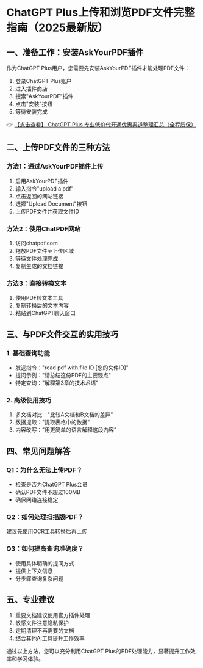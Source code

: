 # ChatGPT Plus上传和浏览PDF文件完整指南（2025最新版）

## 一、准备工作：安装AskYourPDF插件

作为ChatGPT Plus用户，您需要先安装AskYourPDF插件才能处理PDF文件：

1. 登录ChatGPT Plus账户
2. 进入插件商店
3. 搜索"AskYourPDF"插件
4. 点击"安装"按钮
5. 等待安装完成

👉 [【点击查看】 ChatGPT Plus 专业低价代开通优惠渠道整理汇总（全程质保）](https://bit.ly/DaiKai)

## 二、上传PDF文件的三种方法

### 方法1：通过AskYourPDF插件上传
1. 启用AskYourPDF插件
2. 输入指令"upload a pdf"
3. 点击返回的网站链接
4. 选择"Upload Document"按钮
5. 上传PDF文件并获取文件ID

### 方法2：使用ChatPDF网站
1. 访问chatpdf.com
2. 拖放PDF文件至上传区域
3. 等待文件处理完成
4. 复制生成的文档链接

### 方法3：直接转换文本
1. 使用PDF转文本工具
2. 复制转换后的文本内容
3. 粘贴到ChatGPT聊天窗口

## 三、与PDF文件交互的实用技巧

### 1. 基础查询功能
- 发送指令："read pdf with file ID [您的文件ID]"
- 提问示例："请总结这份PDF的主要观点"
- 特定查询："解释第3章的技术术语"

### 2. 高级使用技巧
1. 多文档对比："比较A文档和B文档的差异"
2. 数据提取："提取表格中的数据"
3. 内容改写："用更简单的语言解释这段内容"

## 四、常见问题解答

### Q1：为什么无法上传PDF？
- 检查是否为ChatGPT Plus会员
- 确认PDF文件不超过100MB
- 确保网络连接稳定

### Q2：如何处理扫描版PDF？
建议先使用OCR工具转换后再上传

### Q3：如何提高查询准确度？
- 使用具体明确的提问方式
- 提供上下文信息
- 分步骤查询复杂问题

## 五、专业建议

1. 重要文档建议使用官方插件处理
2. 敏感文件注意隐私保护
3. 定期清理不再需要的文档
4. 结合其他AI工具提升工作效率

通过以上方法，您可以充分利用ChatGPT Plus的PDF处理能力，显著提升工作效率和学习体验。